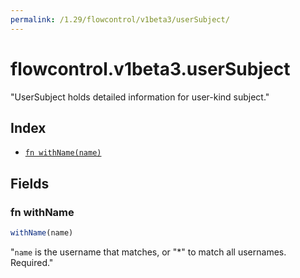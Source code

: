 ```yaml
---
permalink: /1.29/flowcontrol/v1beta3/userSubject/
---
```


# flowcontrol.v1beta3.userSubject

"UserSubject holds detailed information for user-kind subject."

## Index

* [`fn withName(name)`](#fn-withname)

## Fields

### fn withName

```ts
withName(name)
```

"`name` is the username that matches, or \"*\" to match all usernames. Required."